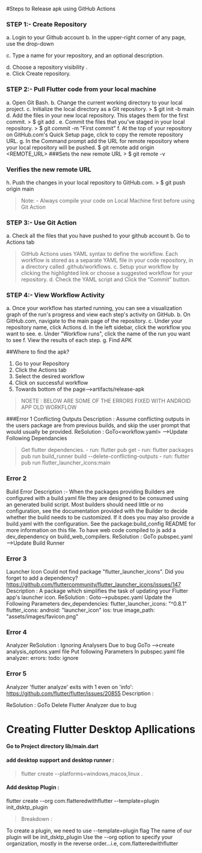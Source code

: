 #Steps to Release apk using GitHub Actions

### STEP 1:- Create Repository

 a. Login to your Github account
 b. In the upper-right corner of any page, use the drop-down 
 
 c. Type a name for your repository, and an optional description.
 
 d. Choose a repository visibility
.  
 e. Click Create repository.
 

### STEP 2:- Pull Flutter code from your local machine

a.	Open Git Bash.
b.	Change the current working directory to your local project.
c.	Initialize the local directory as a Git repository.
     > $ git init -b main
d.	Add the files in your new local repository. This stages them for the first commit.
     > $ git add .
e.	Commit the files that you've staged in your local repository.
     > $ git commit -m "First commit"
f.	At the top of your repository on GitHub.com's Quick Setup page, click to copy the remote repository URL. 
g.	In the Command prompt add the URL for remote repository where your local repository will be pushed.
     $ git remote add origin  <REMOTE_URL> 
###Sets the new remote URL
     > $ git remote -v
### Verifies the new remote URL

h.	Push the changes in your local repository to GitHub.com.
    > $ git push origin main

> Note: - Always compile your code on Local Machine first before using Git Action
> 
### STEP 3:- Use Git Action
a.	 Check all the files that you have pushed to your github account
b.	 Go to Actions tab 
 
> GitHub Actions uses YAML syntax to define the workflow. Each workflow is stored as a separate YAML file in your code repository, in a directory called .github/workflows.
c.	Setup your workflow by clicking the highlighted link or choose a suggested workflow for your repository. 
d.	Check the YAML script and Click the “Commit” button. 

### STEP 4:- View Workflow Activity

a.	Once your workflow has started running, you can see a visualization graph of the run's progress and view each step's activity on GitHub.
b.	On GitHub.com, navigate to the main page of the repository.
c.	Under your repository name, click Actions
d.	In the left sidebar, click the workflow you want to see.
e.	Under "Workflow runs", click the name of the run you want to see 
f.	View the results of each step. 
g.	Find APK
  
 
  ##Where to find the apk?
  
1.	 Go to your Repository
2.	Click the Actions tab
3.	Select the desired workflow
4.	Click on successful workflow
5.	Towards bottom of the page-->artifacts/release-apk

> NOETE : BELOW ARE SOME OF THE ERRORS FIXED WITH ANDROID APP OLD WORKFLOW


###Error 1
Conflicting Outputs 
Description : 
Assume conflicting outputs in the users package are from previous builds, and skip the user prompt that would usually be provided.
ReSolution :
GoTo<workflow.yaml> -->Update Following Dependancies
> Get flutter dependencies.
    - run: flutter pub get
    - run: flutter packages pub run build_runner build --delete-conflicting-outputs
    - run: flutter pub run flutter_launcher_icons:main


### Error 2 
Build Error
Description :-
When the packages providing Builders are configured with a build.yaml file they are designed to be consumed using an generated build script. Most builders should need little or no configuration, see the documentation provided with the Builder to decide whether the build needs to be customized. If it does you may also provide a build.yaml with the configuration. See the package:build_config README for more information on this file.
To have web code compiled to js add a dev_dependency on build_web_compilers.
ReSolution :
GoTo pubspec.yaml -->Update Build Runner
 


### Error 3
Launcher Icon
Could not find package "flutter_launcher_icons". Did you forget to add a dependency?
https://github.com/fluttercommunity/flutter_launcher_icons/issues/147
Description :
A package which simplifies the task of updating your Flutter app's launcher icon.
ReSolution :
Goto<repository>-->pubspec.yaml
Update the Following Parameters
dev_dependencies:
  flutter_launcher_icons: "^0.8.1"
flutter_icons:
  android: "launcher_icon"
  ios: true
  image_path: "assets/images/favicon.png"
 
 

### Error 4
Analyzer 
ReSolution  :
Ignoring Analysers Due to bug
GoTo <repository> -->create analysis_options.yaml file
Put following Parameters In pubspec.yaml file
analyzer:
  errors:
    todo: ignore

 
 
### Error 5 
Analyzer
'flutter analyze' exits with 1 even on 'info':
https://github.com/flutter/flutter/issues/20855
Description :

ReSolution :
GoTo <workflow>
Delete Flutter Analyzer due to bug
 

 
 
 # Creating Flutter Desktop Apllications 
 
 
 #### Go to Project directory lib/main.dart

#### add desktop support and desktop runner : 

> flutter create --platforms=windows,macos,linux .

#### Add desktop Plugin :

flutter create --org com.flatteredwithflutter --template=plugin init_dsktp_plugin

> Breakdown :

To create a plugin, we need to use --template=plugin flag
The name of our plugin will be init_dsktp_plugin
Use the --org option to specify your organization, mostly in the reverse order…i.e, com.flatteredwithflutter

